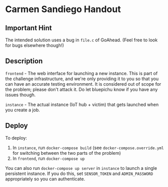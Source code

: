 # Carmen Sandiego Handout

## Important Hint

The intended solution uses a bug in `file.c` of GoAhead.  (Feel free to look for bugs elsewhere though!)

## Description

`frontend` - The web interface for launching a new instance.  This is part of the challenge infrastructure, and we're only providing it to you so that you can have an accurate testing environment.  It is considered out of scope for the problem; please don't attack it.  Do let bluepichu know if you have any issues though.

`instance` - The actual instance (IoT hub + victim) that gets launched when you create a job.

## Deploy

To deploy:

1. In `instance`, run `docker-compose build` (see `docker-compose.override.yml` for switching between the two parts of the problem)
2. In `frontend`, run `docker-compose up`

You can also run `docker-compose up server` in `instance` to launch a single persistent instance.  If you do this, set `SENSOR_TOKEN` and `ADMIN_PASSWORD` appropriately so you can authenticate.
